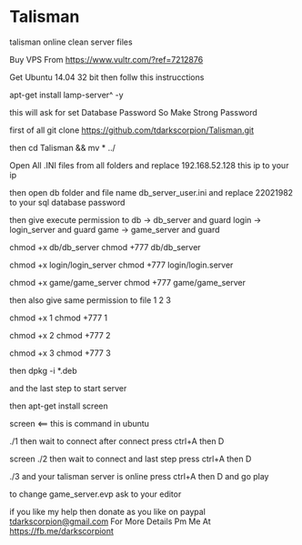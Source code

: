# Talisman
talisman online clean server files


Buy VPS From https://www.vultr.com/?ref=7212876  

Get Ubuntu 14.04 32 bit then follw this instrucctions 

apt-get install lamp-server^ -y 

this will ask for set Database Password So Make Strong Password 

first of all  git clone https://github.com/tdarkscorpion/Talisman.git

then cd Talisman && mv * ../ 

Open All .INI files from all folders and replace 192.168.52.128 this ip to your ip 

then open db folder and file name db_server_user.ini and replace 22021982 to your sql database password 

then give execute permission to db -> db_server and guard  login -> login_server and guard game -> game_server and guard 

chmod +x db/db_server
chmod +777 db/db_server

chmod +x login/login_server
chmod +777 login/login.server

chmod +x game/game_server
chmod +777 game/game_server

then also give same permission to file 1 2 3 

chmod +x 1
chmod +777 1


chmod +x 2
chmod +777 2


chmod +x 3
chmod +777 3


then dpkg -i *.deb 



and the last step to start server 


then apt-get install screen

screen <== this is command in ubuntu 

./1 
then wait to connect after connect press ctrl+A then D 

screen
./2
 then wait to connect and last step press ctrl+A then D 
 
 ./3 and your talisman server is online press ctrl+A then D and go play 
 
 to change game_server.evp ask to your editor 
 
 if you like my help then donate as you like on paypal tdarkscorpion@gmail.com
 For More Details Pm Me At https://fb.me/darkscorpiont  
 
 


